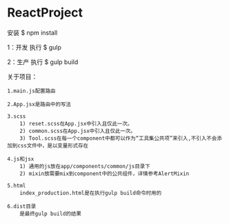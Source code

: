 # ReactProject

安装 $ npm install

1：开发
执行 $ gulp


2：生产
执行 $ gulp build


关于项目：

    1.main.js配置路由

    2.App.jsx是路由中的写法

    3.scss
        1) reset.scss在App.jsx中引入且仅此一次。
        2) common.scss在App.jsx中引入且仅此一次。
        3) Tool.scss在每一个component中都可以作为“工具集公共项”来引入,不引入不会添加到css文件中，是以变量形式存在

    4.js和jsx
        1) 通用的js放在app/components/common/js目录下
        2) mixin放需要mix到component中的公共组件，详情参考AlertMixin

	5.html
		index_production.html是在执行gulp build命令时用的
		
	6.dist目录
		是最终gulp build的结果
	
	